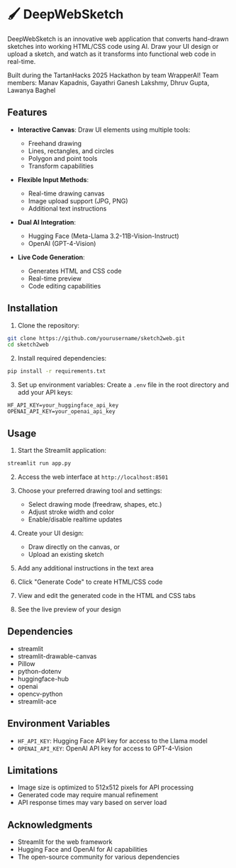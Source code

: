 # 🖌️ DeepWebSketch

DeepWebSketch is an innovative web application that converts hand-drawn sketches into working HTML/CSS code using AI. Draw your UI design or upload a sketch, and watch as it transforms into functional web code in real-time.

Built during the TartanHacks 2025 Hackathon by team WrapperAI! 
Team members: Manav Kapadnis, Gayathri Ganesh Lakshmy, Dhruv Gupta, Lawanya Baghel 

## Features

- **Interactive Canvas**: Draw UI elements using multiple tools:
  - Freehand drawing
  - Lines, rectangles, and circles
  - Polygon and point tools
  - Transform capabilities
  
- **Flexible Input Methods**:
  - Real-time drawing canvas
  - Image upload support (JPG, PNG)
  - Additional text instructions

- **Dual AI Integration**:
  - Hugging Face (Meta-Llama 3.2-11B-Vision-Instruct)
  - OpenAI (GPT-4-Vision)

- **Live Code Generation**:
  - Generates HTML and CSS code
  - Real-time preview
  - Code editing capabilities

## Installation

1. Clone the repository:
```bash
git clone https://github.com/yourusername/sketch2web.git
cd sketch2web
```

2. Install required dependencies:
```bash
pip install -r requirements.txt
```

3. Set up environment variables:
Create a `.env` file in the root directory and add your API keys:
```
HF_API_KEY=your_huggingface_api_key
OPENAI_API_KEY=your_openai_api_key
```

## Usage

1. Start the Streamlit application:
```bash
streamlit run app.py
```

2. Access the web interface at `http://localhost:8501`

3. Choose your preferred drawing tool and settings:
   - Select drawing mode (freedraw, shapes, etc.)
   - Adjust stroke width and color
   - Enable/disable realtime updates

4. Create your UI design:
   - Draw directly on the canvas, or
   - Upload an existing sketch

5. Add any additional instructions in the text area

6. Click "Generate Code" to create HTML/CSS code

7. View and edit the generated code in the HTML and CSS tabs

8. See the live preview of your design

## Dependencies

- streamlit
- streamlit-drawable-canvas
- Pillow
- python-dotenv
- huggingface-hub
- openai
- opencv-python
- streamlit-ace

## Environment Variables

- `HF_API_KEY`: Hugging Face API key for access to the Llama model
- `OPENAI_API_KEY`: OpenAI API key for access to GPT-4-Vision

## Limitations

- Image size is optimized to 512x512 pixels for API processing
- Generated code may require manual refinement
- API response times may vary based on server load

## Acknowledgments

- Streamlit for the web framework
- Hugging Face and OpenAI for AI capabilities
- The open-source community for various dependencies
